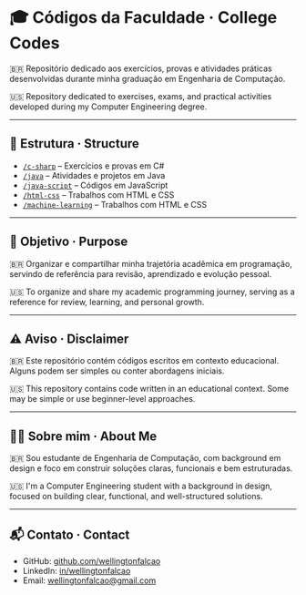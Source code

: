 # 🎓 Códigos da Faculdade · College Codes

🇧🇷 Repositório dedicado aos exercícios, provas e atividades práticas desenvolvidas durante minha graduação em Engenharia de Computação.

🇺🇸 Repository dedicated to exercises, exams, and practical activities developed during my Computer Engineering degree.

---

## 📁 Estrutura · Structure

- [`/c-sharp`](https://github.com/wellingtonfalcao/college-codes/tree/main/c-sharp) – Exercícios e provas em C#
- [`/java`](https://github.com/wellingtonfalcao/college-codes/tree/main/java) – Atividades e projetos em Java
- [`/java-script`](https://github.com/wellingtonfalcao/college-codes/tree/main/java-script) – Códigos em JavaScript
- [`/html-css`](https://github.com/wellingtonfalcao/college-codes/tree/main/html-css) – Trabalhos com HTML e CSS
- [`/machine-learning`](https://github.com/wellingtonfalcao/college-codes/tree/main/machine-learning) – Trabalhos com HTML e CSS

---

## 🎯 Objetivo · Purpose

🇧🇷 Organizar e compartilhar minha trajetória acadêmica em programação, servindo de referência para revisão, aprendizado e evolução pessoal.

🇺🇸 To organize and share my academic programming journey, serving as a reference for review, learning, and personal growth.

---

## ⚠️ Aviso · Disclaimer

🇧🇷 Este repositório contém códigos escritos em contexto educacional. Alguns podem ser simples ou conter abordagens iniciais.

🇺🇸 This repository contains code written in an educational context. Some may be simple or use beginner-level approaches.

---

## 🙋‍♂️ Sobre mim · About Me

🇧🇷 Sou estudante de Engenharia de Computação, com background em design e foco em construir soluções claras, funcionais e bem estruturadas.

🇺🇸 I'm a Computer Engineering student with a background in design, focused on building clear, functional, and well-structured solutions.

---

## 📬 Contato · Contact

- GitHub: [github.com/wellingtonfalcao](https://github.com/wellingtonfalcao)
- LinkedIn: [in/wellingtonfalcao](https://www.linkedin.com/in/wellingtonfalcao/)
- Email: wellingtonfalcao@gmail.com
